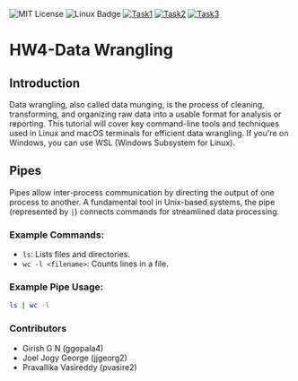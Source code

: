 ![MIT License](https://img.shields.io/badge/License-MIT-yellow.svg)
![Linux Badge](https://img.shields.io/badge/Platform-Linux-green?style=flat&logo=linux)
[![Task1](https://img.shields.io/badge/Task1-green)](https://github.com/se2024-jpg/hw2-debugging/actions/workflows/task1.yaml)
[![Task2](https://img.shields.io/badge/Task2-green)](https://github.com/se2024-jpg/hw2-debugging/actions/workflows/task2.yaml)
[![Task3](https://img.shields.io/badge/Task3-green)](https://github.com/se2024-jpg/hw2-debugging/actions/workflows/task3.yaml)

# HW4-Data Wrangling

## Introduction
Data wrangling, also called data munging, is the process of cleaning, transforming, and organizing raw data into a usable format for analysis or reporting. This tutorial will cover key command-line tools and techniques used in Linux and macOS terminals for efficient data wrangling. If you're on Windows, you can use WSL (Windows Subsystem for Linux).

## Pipes
Pipes allow inter-process communication by directing the output of one process to another. A fundamental tool in Unix-based systems, the pipe (represented by `|`) connects commands for streamlined data processing.

### Example Commands:
- `ls`: Lists files and directories.
- `wc -l <filename>`: Counts lines in a file.
  
### Example Pipe Usage:
```bash
ls | wc -l
```

### Contributors
- Girish G N (ggopala4)
- Joel Jogy George (jjgeorg2)
- Pravallika Vasireddy (pvasire2)
